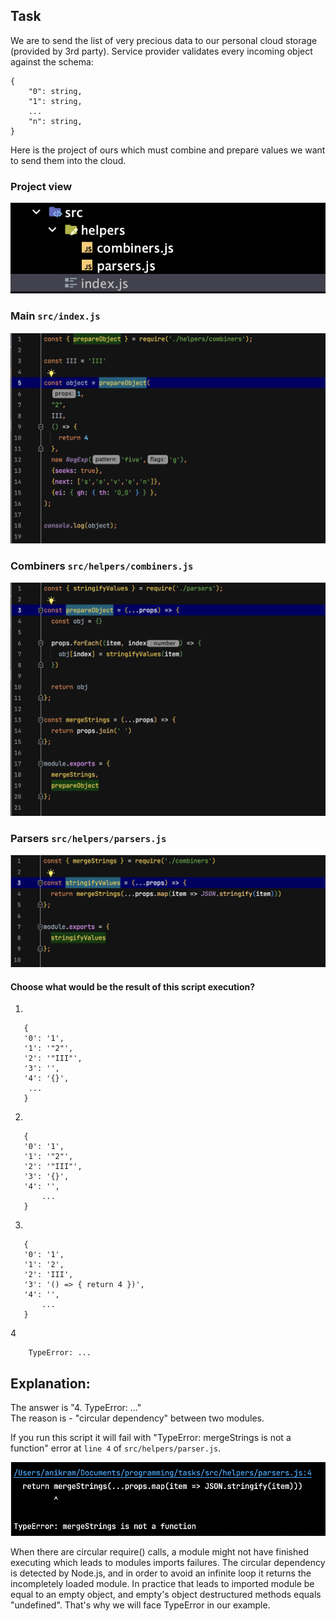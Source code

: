 ## Task

We are to send the list of very precious data to our personal cloud storage (provided by 3rd party).
Service provider validates every incoming object against the schema:

```
{
    "0": string,
    "1": string,
    ...
    "n": string,
}
```

Here is the project of ours which must combine and prepare values we want to send them into the cloud.


### Project view
![project view](assets/project_view.png)

### Main `src/index.js`
![index js](assets/index.png)

### Combiners `src/helpers/combiners.js`
![combiners js](assets/combiners.png)

### Parsers `src/helpers/parsers.js`
![parsers js](assets/parsers.png)


#### Choose what would be the result of this script execution?
1. 

```
   {
   '0': '1',
   '1': '"2"',
   '2': '"III"',
   '3': '',
   '4': '{}',
    ...
   }
```
2.

 ```
    {
    '0': '1',
    '1': '"2"',
    '2': '"III"',
    '3': '{}',
    '4': '',
        ...
    }
```

3.
 ```
    {
    '0': '1',
    '1': '2',
    '2': 'III',
    '3': '() => { return 4 })',
    '4': '',
        ...
    }
```
4
```
    TypeError: ... 
```

## Explanation: 

The answer is "4. TypeError: ..."   
The reason is - "circular dependency" between two modules.

If you run this script it will fail with "TypeError: mergeStrings is not a function" error 
at `line 4` of `src/helpers/parser.js`. 

![explanation](assets/explanation.png)

When there are circular require() calls, a module might not have finished executing which leads to modules imports failures. The circular dependency is detected by Node.js,
and in order to avoid an infinite loop it returns the incompletely loaded module. In practice that leads to imported module be equal to an empty object, and empty's object destructured methods equals "undefined". That's why we will face TypeError in our example.
